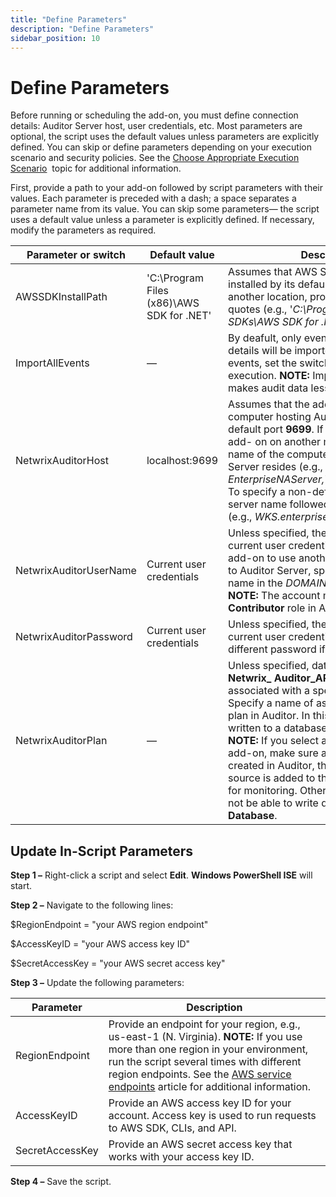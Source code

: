 ```yaml
---
title: "Define Parameters"
description: "Define Parameters"
sidebar_position: 10
---
```


# Define Parameters

Before running or scheduling the add-on, you must define connection details: Auditor Server host,
user credentials, etc. Most parameters are optional, the script uses the default values unless
parameters are explicitly defined. You can skip or define parameters depending on your execution
scenario and security policies. See the [Choose Appropriate Execution Scenario](/docs/auditor/10.8/addon/amazonwebservices/deployment.md) 
topic for additional information.

First, provide a path to your add-on followed by script parameters with their values. Each parameter
is preceded with a dash; a space separates a parameter name from its value. You can skip some
parameters— the script uses a default value unless a parameter is explicitly defined. If necessary,
modify the parameters as required.

| Parameter or switch    | Default value                             | Description                                                                                                                                                                                                                                                                                                                                                                                                                                                                                                                             |
| ---------------------- | ----------------------------------------- | --------------------------------------------------------------------------------------------------------------------------------------------------------------------------------------------------------------------------------------------------------------------------------------------------------------------------------------------------------------------------------------------------------------------------------------------------------------------------------------------------------------------------------------- |
| AWSSDKInstallPath      | 'C:\Program Files (x86)\AWS SDK for .NET' | Assumes that AWS SDK for .NET is installed by its default path. To specify another location, provide a path in single quotes (e.g., '_C:\Program Files (x86)\My SDKs\AWS SDK for .NET_').                                                                                                                                                                                                                                                                                                                                               |
| ImportAllEvents        | —                                         | By deafult, only events with processed details will be imported. To import all events, set the switch during the add-on execution. **NOTE:** Importing all events makes audit data less human-readable.                                                                                                                                                                                                                                                                                                                                 |
| NetwrixAuditorHost     | localhost:9699                            | Assumes that the add-on runs on the computer hosting Auditor Server and uses default port **9699**. If you want to run the add- on on another machine, provide a name of the computer where Auditor Server resides (e.g., _172.28.6.15, EnterpriseNAServer,WKS.enterprise.local_). To specify a non-default port, provide a server name followed by the port number (e.g., _WKS.enterprise.local:9999_).                                                                                                                                |
| NetwrixAuditorUserName | Current user credentials                  | Unless specified, the add-on runs with the current user credentials. If you want the add-on to use another account to connect to Auditor Server, specify the account name in the _DOMAIN\username_ format. **NOTE:** The account must be assigned the **Contributor** role in Auditor.                                                                                                                                                                                                                                                  |
| NetwrixAuditorPassword | Current user credentials                  | Unless specified, the script runs with the current user credentials. Provide a different password if necessary.                                                                                                                                                                                                                                                                                                                                                                                                                         |
| NetwrixAuditorPlan     | —                                         | Unless specified, data is written to the **Netwrix\_ Auditor_API** database and is not associated with a specific monitoring plan. Specify a name of associated monitoring plan in Auditor. In this case, data will be written to a database linked to this plan. **NOTE:** If you select a plan name in the add-on, make sure a dedicated plan is created in Auditor, the **Netwrix API** data source is added to the plan and enabled for monitoring. Otherwise, the add-on will not be able to write data to the **Audit Database**. |

## Update In-Script Parameters

**Step 1 –** Right-click a script and select **Edit**. **Windows PowerShell ISE** will start.

**Step 2 –** Navigate to the following lines:

$RegionEndpoint = "your AWS region endpoint"

$AccessKeyID = "your AWS access key ID"

$SecretAccessKey = "your AWS secret access key"

**Step 3 –** Update the following parameters:

| Parameter       | Description                                                                                                                                                                                                                                                                                                                    |
| --------------- | ------------------------------------------------------------------------------------------------------------------------------------------------------------------------------------------------------------------------------------------------------------------------------------------------------------------------------ |
| RegionEndpoint  | Provide an endpoint for your region, e.g., us-east-1 (N. Virginia). **NOTE:** If you use more than one region in your environment, run the script several times with different region endpoints. See the [AWS service endpoints](https://docs.aws.amazon.com/general/latest/gr/rande.html) article for additional information. |
| AccessKeyID     | Provide an AWS access key ID for your account. Access key is used to run requests to AWS SDK, CLIs, and API.                                                                                                                                                                                                                   |
| SecretAccessKey | Provide an AWS secret access key that works with your access key ID.                                                                                                                                                                                                                                                           |

**Step 4 –** Save the script.
